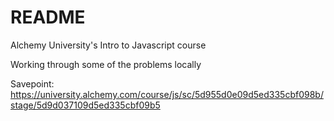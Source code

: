 # README

Alchemy University's Intro to Javascript course

Working through some of the problems locally

Savepoint: https://university.alchemy.com/course/js/sc/5d955d0e09d5ed335cbf098b/stage/5d9d037109d5ed335cbf09b5


